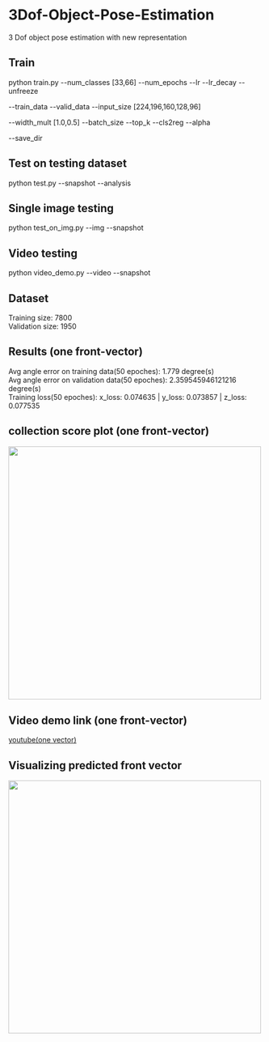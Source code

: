 # 3Dof-Object-Pose-Estimation
3 Dof object pose estimation with new representation

## Train

python train.py  --num_classes [33,66] --num_epochs --lr --lr_decay --unfreeze 

--train_data --valid_data --input_size [224,196,160,128,96] 

--width_mult [1.0,0.5] --batch_size --top_k --cls2reg --alpha

--save_dir

## Test on testing dataset

python test.py --snapshot --analysis

## Single image testing

python test_on_img.py --img --snapshot

## Video testing

python video_demo.py --video --snapshot

## Dataset
Training size: 7800 <br>
Validation size: 1950<br>

## Results (one front-vector)
Avg angle error on training data(50 epoches): 1.779 degree(s)<br>
Avg angle error on validation data(50 epoches): 2.359545946121216 degree(s)<br>
Training loss(50 epoches): x_loss: 0.074635 | y_loss: 0.073857 | z_loss: 0.077535<br>

## collection score plot (one front-vector)
<img src="https://github.com/chuzcjoe/3Dof-Object-Pose-Estimation/raw/master/collect_score.png" width="500">


## Video demo link (one front-vector)

[youtube(one vector)](https://www.youtube.com/watch?v=Gxo8jXZ0b2Q)

## Visualizing predicted front vector
<img src="https://github.com/chuzcjoe/3Dof-Object-Pose-Estimation/raw/master/test.jpg" width="500">

